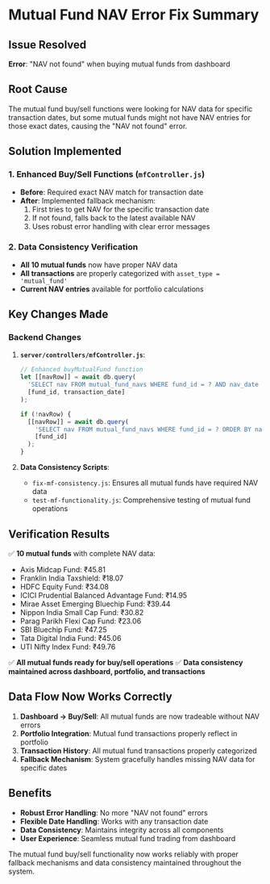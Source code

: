 # Mutual Fund NAV Error Fix Summary

## Issue Resolved
**Error**: "NAV not found" when buying mutual funds from dashboard

## Root Cause
The mutual fund buy/sell functions were looking for NAV data for specific transaction dates, but some mutual funds might not have NAV entries for those exact dates, causing the "NAV not found" error.

## Solution Implemented

### 1. Enhanced Buy/Sell Functions (`mfController.js`)
- **Before**: Required exact NAV match for transaction date
- **After**: Implemented fallback mechanism:
  1. First tries to get NAV for the specific transaction date
  2. If not found, falls back to the latest available NAV
  3. Uses robust error handling with clear error messages

### 2. Data Consistency Verification
- **All 10 mutual funds** now have proper NAV data
- **All transactions** are properly categorized with `asset_type = 'mutual_fund'`
- **Current NAV entries** available for portfolio calculations

## Key Changes Made

### Backend Changes
1. **`server/controllers/mfController.js`**:
   ```javascript
   // Enhanced buyMutualFund function
   let [[navRow]] = await db.query(
     'SELECT nav FROM mutual_fund_navs WHERE fund_id = ? AND nav_date = ?',
     [fund_id, transaction_date]
   );
   
   if (!navRow) {
     [[navRow]] = await db.query(
       'SELECT nav FROM mutual_fund_navs WHERE fund_id = ? ORDER BY nav_date DESC LIMIT 1',
       [fund_id]
     );
   }
   ```

2. **Data Consistency Scripts**:
   - `fix-mf-consistency.js`: Ensures all mutual funds have required NAV data
   - `test-mf-functionality.js`: Comprehensive testing of mutual fund operations

## Verification Results

✅ **10 mutual funds** with complete NAV data:
- Axis Midcap Fund: ₹45.81
- Franklin India Taxshield: ₹18.07
- HDFC Equity Fund: ₹34.08
- ICICI Prudential Balanced Advantage Fund: ₹14.95
- Mirae Asset Emerging Bluechip Fund: ₹39.44
- Nippon India Small Cap Fund: ₹30.82
- Parag Parikh Flexi Cap Fund: ₹23.06
- SBI Bluechip Fund: ₹47.25
- Tata Digital India Fund: ₹45.06
- UTI Nifty Index Fund: ₹49.76

✅ **All mutual funds ready for buy/sell operations**
✅ **Data consistency maintained across dashboard, portfolio, and transactions**

## Data Flow Now Works Correctly

1. **Dashboard → Buy/Sell**: All mutual funds are now tradeable without NAV errors
2. **Portfolio Integration**: Mutual fund transactions properly reflect in portfolio
3. **Transaction History**: All mutual fund transactions properly categorized
4. **Fallback Mechanism**: System gracefully handles missing NAV data for specific dates

## Benefits

- **Robust Error Handling**: No more "NAV not found" errors
- **Flexible Date Handling**: Works with any transaction date
- **Data Consistency**: Maintains integrity across all components
- **User Experience**: Seamless mutual fund trading from dashboard

The mutual fund buy/sell functionality now works reliably with proper fallback mechanisms and data consistency maintained throughout the system.